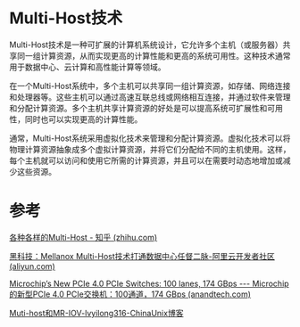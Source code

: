 # Multi-Host技术

Multi-Host技术是一种可扩展的计算机系统设计，它允许多个主机（或服务器）共享同一组计算资源，从而实现更高的计算性能和更高的系统可用性。这种技术通常用于数据中心、云计算和高性能计算等领域。

在一个Multi-Host系统中，多个主机可以共享同一组计算资源，如存储、网络连接和处理器等。这些主机可以通过高速互联总线或网络相互连接，并通过软件来管理和分配计算资源。多个主机共享计算资源的好处是可以提高系统可扩展性和可用性，同时也可以实现更高的计算性能。

通常，Multi-Host系统采用虚拟化技术来管理和分配计算资源。虚拟化技术可以将物理计算资源抽象成多个虚拟计算资源，并将它们分配给不同的主机使用。这样，每个主机就可以访问和使用它所需的计算资源，并且可以在需要时动态地增加或减少这些资源。









# 参考

[各种各样的Multi-Host - 知乎 (zhihu.com)](https://zhuanlan.zhihu.com/p/153428851)

[黑科技：Mellanox Multi-Host技术打通数据中心任督二脉-阿里云开发者社区 (aliyun.com)](https://developer.aliyun.com/article/205847)

[Microchip’s New PCIe 4.0 PCIe Switches: 100 lanes, 174 GBps --- Microchip的新型PCIe 4.0 PCIe交换机：100通道，174 GBps (anandtech.com)](https://www.anandtech.com/show/15821/microchips-new-pcie-40-pcie-switches-100-lanes-174-gbps)

[Muti-host和MR-IOV-lvyilong316-ChinaUnix博客](http://linuxsystem.blog.chinaunix.net/uid-28541347-id-5850920.html)



